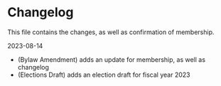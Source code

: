 # Changelog

This file contains the changes, as well as confirmation of membership.


2023-08-14

- (Bylaw Amendment) adds an update for membership, as well as changelog
- (Elections Draft) adds an election draft for fiscal year 2023